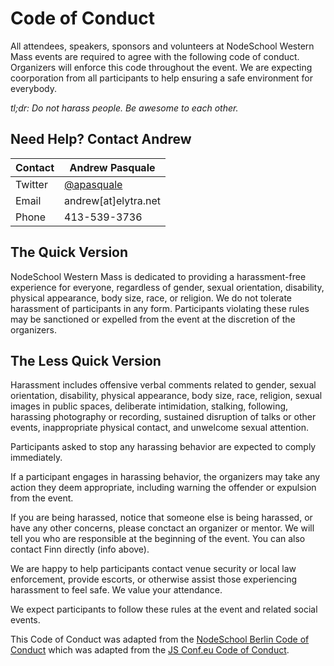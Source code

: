 # Code of Conduct

All attendees, speakers, sponsors and volunteers at NodeSchool Western Mass events are required to agree 
with the following code of conduct. Organizers will enforce this code throughout the event. 
We are expecting coorporation from all participants to help ensuring a safe environment for everybody.

*tl;dr: Do not harass people. Be awesome to each other.*

## Need Help? Contact Andrew

Contact | Andrew Pasquale
--- | ---
Twitter | [@apasquale](https://twitter.com/apasquale)
Email | andrew[at]elytra.net
Phone | 413-539-3736

## The Quick Version

NodeSchool Western Mass is dedicated to providing a harassment-free experience for 
everyone, regardless of gender, sexual orientation, disability, physical appearance, body size,
race, or religion. We do not tolerate harassment of participants in any form. Participants violating these rules may be sanctioned or expelled from the event at the
discretion of the organizers.

## The Less Quick Version

Harassment includes offensive verbal comments related to gender, sexual orientation,
disability, physical appearance, body size, race, religion, sexual images in
public spaces, deliberate intimidation, stalking, following, harassing photography
or recording, sustained disruption of talks or other events, inappropriate physical
contact, and unwelcome sexual attention.

Participants asked to stop any harassing behavior are expected to comply immediately.

If a participant engages in harassing behavior, the organizers may take any action 
they deem appropriate, including warning the offender or expulsion from the event.

If you are being harassed, notice that someone else is being harassed, or have any
other concerns, please conctact an organizer or mentor. We will tell you who are 
responsible at the beginning of the event. You can also contact Finn directly (info above).

We are happy to help participants contact venue security or local law enforcement,
provide escorts, or otherwise assist those experiencing harassment to feel safe. 
We value your attendance.

We expect participants to follow these rules at the event and related social events.

This Code of Conduct was adapted from the [NodeSchool Berlin Code of Conduct](https://github.com/nodeschool/berlin/blob/master/codeofconduct.md) which was adapted from the [JS Conf.eu Code of Conduct]( http://2014.jsconf.eu/code-of-conduct.html).

